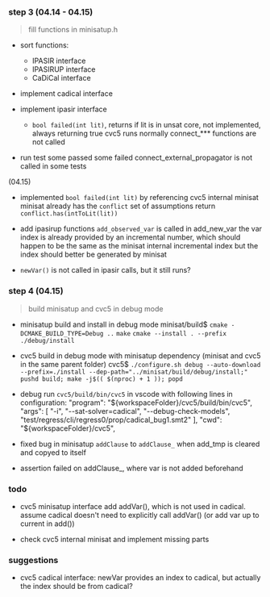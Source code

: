 ### step 3 (04.14 - 04.15)

> fill functions in minisatup.h

- sort functions:
  - IPASIR interface
  - IPASIRUP interface
  - CaDiCal interface

- implement cadical interface

- implement ipasir interface
  - `bool failed(int lit)`, returns if lit is in unsat core, not implemented, always returning true
  cvc5 runs normally
  connect_*** functions are not called

- run test
  some passed some failed
  connect_external_propagator is not called in some tests

(04.15)
- implemented `bool failed(int lit)` by referencing cvc5 internal minisat
  minisat already has the `conflict` set of assumptions
  return `conflict.has(intToLit(lit))`

- add ipasirup functions
  `add_observed_var` is called in add_new_var
  the var index is already provided by an incremental number, which should happen to be the same as the minisat internal incremental index
  but the index should better be generated by minisat

- `newVar()` is not called in ipasir calls, but it still runs?

### step 4 (04.15)

> build minisatup and cvc5 in debug mode

- minisatup build and install in debug mode
  minisat/build$
  `cmake -DCMAKE_BUILD_TYPE=Debug ..`
  `make`
  `cmake --install . --prefix ./debug/install`

- cvc5 build in debug mode with minisatup dependency (minisat and cvc5 in the same parent folder)
  cvc5$
  `./configure.sh debug --auto-download --prefix=./install --dep-path="../minisat/build/debug/install;"`
  `pushd build; make -j$(( $(nproc) + 1 )); popd`

- debug run `cvc5/build/bin/cvc5` in vscode with following lines in configuration:
  "program": "${workspaceFolder}/cvc5/build/bin/cvc5",
  "args": [
      "-i",
      "--sat-solver=cadical",
      "--debug-check-models",
      "test/regress/cli/regress0/prop/cadical_bug1.smt2"
  ],
  "cwd": "${workspaceFolder}/cvc5",

- fixed bug in minisatup `addClause` to `addClause_` when add_tmp is cleared and copyed to itself

- assertion failed on addClause_, where var is not added beforehand

### todo

- cvc5 minisatup interface add addVar(), which is not used in cadical. assume cadical doesn't need to explicitly call addVar()
  (or add var up to current in add())

- check cvc5 internal minisat and implement missing parts

### suggestions

- cvc5 cadical interface: newVar provides an index to cadical, but actually the index should be from cadical?
